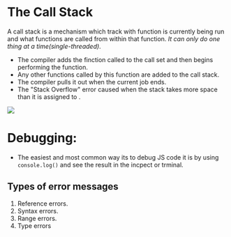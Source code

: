 # The Call Stack

A call stack is a mechanism which track with function is currently being run and what functions are called from within that function. _It can only do one thing at a time(single-threaded)_.

- The compiler adds the finction called to the call set and then begins performing the function.
- Any other functions called by this function are added to the call stack.
- The compiler pulls it out when the current job ends.
- The "Stack Overflow" error caused when the stack takes more space than it is assigned to .

![](https://i.stack.imgur.com/xAQPR.png)

# Debugging:

- The easiest and most common way its to debug JS code it is by using `console.log()` and see the result in the incpect or trminal.

## Types of error messages

1. Reference errors.
2. Syntax errors.
3. Range errors.
4. Type errors
